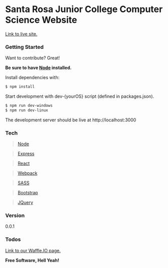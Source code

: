 # Santa Rosa Junior College Computer Science Website

[Link to live site.][site]

### Getting Started
Want to contribute? Great!

**Be sure to have [Node][node] installed.**

Install dependencies with:
```sh
$ npm install
```

Start development with dev-{yourOS} script (defined in packages.json).
```sh
$ npm run dev-windows
$ npm run dev-linux
```

The development server should be live at http://localhost:3000

### Tech
>[Node][node]

>[Express][express]

>[React][react]

>[Webpack][webpack]

>[SASS][sass]

>[Bootstrap][bootstrap]

>[JQuery][jquery]

### Version
0.0.1

### Todos
[Link to our Waffle.IO page.][waffle.io]

**Free Software, Hell Yeah!**

[//]: # (These are reference links used in the body of this note and get stripped out when the markdown processor does its job. There is no need to format nicely because it shouldn't be seen. Thanks SO - http://stackoverflow.com/questions/4823468/store-comments-in-markdown-syntax)

   [site]: <https://srjc-cs-website.herokuapp.com/>
   [node]: <https://nodejs.org/en/>
   [sass]: <http://sass-lang.com/>
   [express]: <http://expressjs.com/>
   [bootstrap]: <http://getbootstrap.com/>
   [react]: <https://facebook.github.io/react/>
   [webpack]: <https://webpack.github.io/>
   [jquery]: <http://jquery.com>
   [waffle.io]: <https://waffle.io/SRJC-Computer-Science-Club/CS-Website>
   
